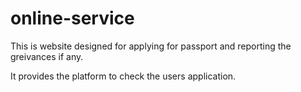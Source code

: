 # online-service

This is website designed for applying for passport and reporting the greivances if any.

It provides the platform to check the users application.
